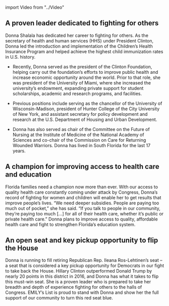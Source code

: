 import Video from "../Video"

## A proven leader dedicated to fighting for others

Donna Shalala has dedicated her career to fighting for others. As the secretary of health and human services (HHS) under President Clinton, Donna led the introduction and implementation of the Children’s Health Insurance Program and helped achieve the highest child immunization rates in U.S. history.

- Recently, Donna served as the president of the Clinton Foundation, helping carry out the foundation’s efforts to improve public health and increase economic opportunity around the world. Prior to that role, she was president of the University of Miami, where she increased the university’s endowment, expanding private support for student scholarships, academic and research programs, and facilities.

- Previous positions include serving as the chancellor of the University of Wisconsin-Madison, president of Hunter College of the City University of New York, and assistant secretary for policy development and research at the U.S. Department of Housing and Urban Development.

- Donna has also served as chair of the Committee on the Future of Nursing at the Institute of Medicine of the National Academy of Sciences and co-chair of the Commission on Care for Returning Wounded Warriors. Donna has lived in South Florida for the last 17 years.

## A champion for improving access to health care and education

Florida families need a champion now more than ever. With our access to quality health care constantly coming under attack by Congress, Donna’s record of fighting for women and children will enable her to get results that improve people’s lives. “We need deeper subsidies. People are paying too much out of pocket,” she has said. “If you talk to people in our community, they’re paying too much […] for all of their health care, whether it’s public or private health care.” Donna plans to improve access to quality, affordable health care and fight to strengthen Florida’s education system.

## An open seat and key pickup opportunity to flip the House

Donna is running to fill retiring Republican Rep. Ileana Ros-Lehtinen’s seat – a seat that is considered a key pickup opportunity for Democrats in our fight to take back the House. Hillary Clinton outperformed Donald Trump by nearly 20 points in this district in 2016, and Donna has what it takes to flip this must-win seat. She is a proven leader who is prepared to take her breadth and depth of experience fighting for others to the halls of Congress. EMILY’s List is proud to stand with Donna and show her the full support of our community to turn this red seat blue.
